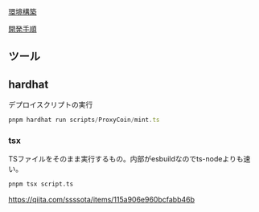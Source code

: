 
[環境構築](./documents/環境構築.md)

[開発手順](./documents/開発手順.md)


## ツール

## hardhat
デプロイスクリプトの実行

```ts
pnpm hardhat run scripts/ProxyCoin/mint.ts
```

### tsx
TSファイルをそのまま実行するもの。内部がesbuildなのでts-nodeよりも速い。

```sh
pnpm tsx script.ts
```

https://qiita.com/ssssota/items/115a906e960bcfabb46b
